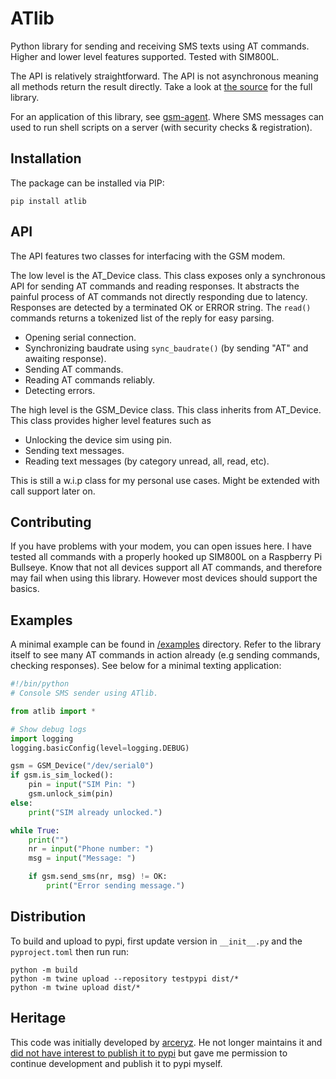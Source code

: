 # ATlib
Python library for sending and receiving SMS texts using AT commands. Higher and lower level features supported. Tested with SIM800L.

The API is relatively straightforward. The API is not asynchronous meaning all methods return the result directly.
Take a look at [the source](/src/atlib) for the full library.

For an application of this library, see [gsm-agent](https://github.com/swordstrike1/gsm-agent). Where SMS messages can
used to run shell scripts on a server (with security checks & registration).

## Installation

The package can be installed via PIP:

```
pip install atlib
```

## API

The API features two classes for interfacing with the GSM modem.

The low level is the AT_Device class.
This class exposes only a synchronous API for sending AT commands and reading responses. It abstracts
the painful process of AT commands not directly responding due to latency. Responses are detected by a
terminated OK or ERROR string. The `read()` commands returns a tokenized list of the reply for easy parsing.
- Opening serial connection.
- Synchronizing baudrate using `sync_baudrate()` (by sending "AT" and awaiting response).
- Sending AT commands.
- Reading AT commands reliably.
- Detecting errors.

The high level is the GSM_Device class. This class inherits from AT_Device.
This class provides higher level features such as
- Unlocking the device sim using pin.
- Sending text messages.
- Reading text messages (by category unread, all, read, etc).

This is still a w.i.p class for my personal use cases. Might be extended with call support later on.

## Contributing

If you have problems with your modem, you can open issues here. I have tested all commands with a properly hooked up SIM800L on a Raspberry Pi Bullseye. Know that not all devices support all AT commands, and therefore may fail when using this library. However most devices should support the basics.

## Examples

A minimal example can be found in [/examples](/examples) directory. Refer to the library itself to see many AT commands in action already (e.g sending commands, checking responses). See below for a minimal texting application:

```python
#!/bin/python
# Console SMS sender using ATlib.

from atlib import *

# Show debug logs
import logging
logging.basicConfig(level=logging.DEBUG)

gsm = GSM_Device("/dev/serial0")
if gsm.is_sim_locked():
    pin = input("SIM Pin: ")
    gsm.unlock_sim(pin)
else:
    print("SIM already unlocked.")

while True:
    print("")
    nr = input("Phone number: ")
    msg = input("Message: ")

    if gsm.send_sms(nr, msg) != OK:
        print("Error sending message.")
```

## Distribution
To build and upload to pypi, first update version in  `__init__.py` and the `pyproject.toml` then run run:

```
python -m build
python -m twine upload --repository testpypi dist/*
python -m twine upload dist/*
```

## Heritage
This code was initially developed by [arceryz](https://github.com/arceryz). He not longer maintains it and [did not have interest to publish it to pypi](https://github.com/arceryz/ATlib/issues/1) but gave me permission to continue development and publish it to pypi myself.
